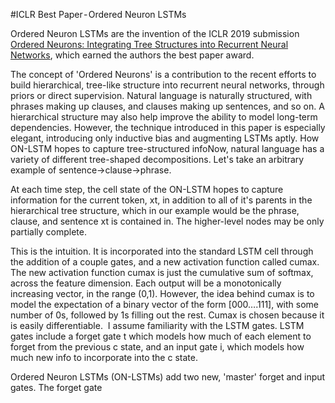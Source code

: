#ICLR Best Paper - Ordered Neuron LSTMs 

Ordered Neuron LSTMs are the invention of the ICLR 2019 submission [Ordered Neurons: Integrating Tree Structures into Recurrent Neural Networks](https://arxiv.org/pdf/1810.09536.pdf), which earned the authors the best paper award. 

The concept of 'Ordered Neurons' is a contribution to the recent efforts to build hierarchical, tree-like structure into recurrent neural networks, through priors or direct supervision. Natural language is naturally structured, with phrases making up clauses, and clauses making up sentences, and so on. A hierarchical structure may also help improve the ability to model long-term dependencies. However, the technique introduced in this paper is especially elegant, introducing only inductive bias and augmenting LSTMs aptly.
How ON-LSTM hopes to capture tree-structured infoNow, natural language has a variety of different tree-shaped decompositions. Let's take an arbitrary example of sentence->clause->phrase.

At each time step, the cell state of the ON-LSTM hopes to capture information for the current token, xt, in addition to all of it's parents in the hierarchical tree structure, which in our example would be the phrase, clause, and sentence xt is contained in. The higher-level nodes may be only partially complete.


This is the intuition. It is incorporated into the standard LSTM cell through the addition of a couple gates, and a new activation function called cumax.
The new activation function cumax is just the cumulative sum of softmax, across the feature dimension. Each output will be a monotonically increasing vector, in the range (0,1). However, the idea behind cumax is to model the expectation of a binary vector of the form [000….111], with some number of 0s, followed by 1s filling out the rest. Cumax is chosen because it is easily differentiable. 
I assume familiarity with the LSTM gates. LSTM gates include a forget gate t which models how much of each element to forget from the previous c state, and an input gate i, which models how much new info to incorporate into the c state. 


Ordered Neuron LSTMs (ON-LSTMs) add two new, 'master' forget and input gates. The forget gate